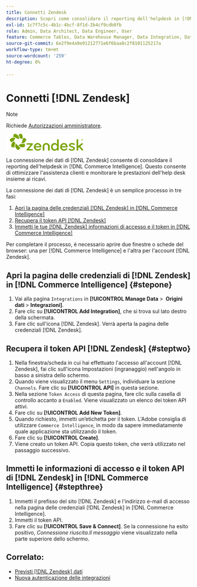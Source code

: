 ```yaml
---
title: Connetti Zendesk
description: Scopri come consolidare il reporting dell'helpdesk in [!DNL Commerce Intelligence].
exl-id: 1c7f7c5c-4b1c-4bcf-8f1d-2b4cf9cdb0fb
role: Admin, Data Architect, Data Engineer, User
feature: Commerce Tables, Data Warehouse Manager, Data Integration, Data Import/Export
source-git-commit: 6e2f9e4a9e91212771e6f6baa8c2f8101125217a
workflow-type: tm+mt
source-wordcount: '259'
ht-degree: 0%

---
```


# Connetti [!DNL Zendesk]

>[!NOTE]
>
>Richiede [Autorizzazioni amministratore](../../../administrator/user-management/user-management.md).

![](../../../assets/Zendesk_logo.png)

La connessione dei dati di [!DNL Zendesk] consente di consolidare il reporting dell&#39;helpdesk in [!DNL Commerce Intelligence]. Questo consente di ottimizzare l&#39;assistenza clienti e monitorare le prestazioni dell&#39;help desk insieme ai ricavi.

La connessione dei dati di [!DNL Zendesk] è un semplice processo in tre fasi:

1. [Apri la pagina delle credenziali  [!DNL Zendesk]  in [!DNL Commerce Intelligence]](#stepone)
1. [Recupera il token API  [!DNL Zendesk] ](#steptwo)
1. [Immetti le tue  [!DNL Zendesk] informazioni di accesso e il token in [!DNL Commerce Intelligence]](#stepthree)

Per completare il processo, è necessario aprire due finestre o schede del browser: una per [!DNL Commerce Intelligence] e l&#39;altra per l&#39;account [!DNL Zendesk].

## Apri la pagina delle credenziali di [!DNL Zendesk] in [!DNL Commerce Intelligence] {#stepone}

1. Vai alla pagina `Integrations` in **[!UICONTROL Manage Data** > **&#x200B; Origini dati &#x200B;**> **Integrazioni]**.
1. Fare clic su **[!UICONTROL Add Integration]**, che si trova sul lato destro della schermata.
1. Fare clic sull&#39;icona [!DNL Zendesk]. Verrà aperta la pagina delle credenziali [!DNL Zendesk].

## Recupera il token API [!DNL Zendesk] {#steptwo}

1. Nella finestra/scheda in cui hai effettuato l&#39;accesso all&#39;account [!DNL Zendesk], fai clic sull&#39;icona Impostazioni (ingranaggio) nell&#39;angolo in basso a sinistra dello schermo.
1. Quando viene visualizzato il menu `Settings`, individuare la sezione `Channels`. Fare clic su **[!UICONTROL API]** in questa sezione.
1. Nella sezione `Token Access` di questa pagina, fare clic sulla casella di controllo accanto a `Enabled`. Viene visualizzato un elenco dei token API attivi.
1. Fare clic su **[!UICONTROL Add New Token]**.
1. Quando richiesto, immetti un’etichetta per il token. L&#39;Adobe consiglia di utilizzare `Commerce Intelligence`, in modo da sapere immediatamente quale applicazione sta utilizzando il token.
1. Fare clic su **[!UICONTROL Create]**.
1. Viene creato un token API. Copia questo token, che verrà utilizzato nel passaggio successivo.

## Immetti le informazioni di accesso e il token API di [!DNL Zendesk] in [!DNL Commerce Intelligence] {#stepthree}

1. Immetti il prefisso del sito [!DNL Zendesk] e l&#39;indirizzo e-mail di accesso nella pagina delle credenziali [!DNL Zendesk] in [!DNL Commerce Intelligence].
1. Immetti il token API.
1. Fare clic su **[!UICONTROL Save & Connect]**. Se la connessione ha esito positivo, *Connessione riuscita.Il messaggio* viene visualizzato nella parte superiore dello schermo.

## Correlato:

* [Previsti [!DNL Zendesk] dati](../integrations/exp-zendesk-data.md)
* [Nuova autenticazione delle integrazioni](https://experienceleague.adobe.com/docs/commerce-knowledge-base/kb/how-to/mbi-reauthenticating-integrations.html)
